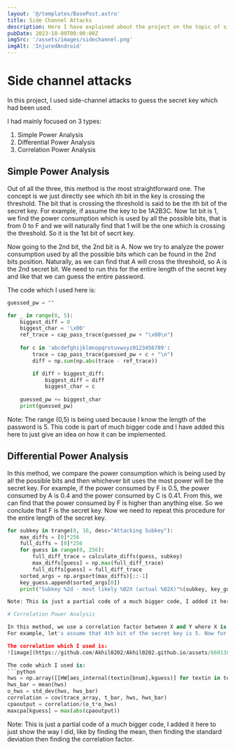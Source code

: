 ```yaml
---
layout: '@/templates/BasePost.astro'
title: Side Channel Attacks
description: Here I have explained about the project on the topic of side channel attacks on hardware devices.
pubDate: 2023-10-09T00:00:00Z
imgSrc: '/assets/images/sidechannel.png'
imgAlt: 'InjuredAndroid'
---
```


# Side channel attacks

In this project, I used side-channel attacks to guess the secret key which had been used.

I had mainly focused on 3 types:
1) Simple Power Analysis
2) Differential Power Analysis
3) Correlation Power Analysis

## Simple Power Analysis

Out of all the three, this method is the most straightforward one. The concept is we just directly see which ith bit in the key is crossing the threshold. The bit that is crossing the threshold is said to be the ith bit of the secret key. For example, if assume the key to be 1A2B3C. Now 1st bit is 1, we find the power consumption which is used by all the possible bits, that is from 0 to F and we will naturally find that 1 will be the one which is crossing the threshold. So it is the 1st bit of secrt key. 

Now going to the 2nd bit, the 2nd bit is A. Now we try to analyze the power consumption used by all the possible bits which can be found in the 2nd bits position. Naturally, as we can find that A will cross the threshold, so A is the 2nd secret bit. We need to run this for the entire length of the secret key and like that we can guess the entire password.

The code which I used here is:
```python
guessed_pw = ""

for _ in range(0, 5):  
    biggest_diff = 0
    biggest_char = '\x00'
    ref_trace = cap_pass_trace(guessed_pw + "\x00\n")
    
    for c in 'abcdefghijklmnopqrstuvwxyz0123456789': 
        trace = cap_pass_trace(guessed_pw + c + "\n")
        diff = np.sum(np.abs(trace - ref_trace))

        if diff > biggest_diff:
            biggest_diff = diff
            biggest_char = c
            
    guessed_pw += biggest_char
    print(guessed_pw)
```

Note: The range (0,5) is being used because I know the length of the password is 5. This code is part of much bigger code and I have added this here to just give an idea on how it can  be implemented. 

## Differential Power Analysis

In this method, we compare the power consumption which is being used by all the possible bits and then whichever bit uses the most power will be the secret key.
For example, if the power consumed by F is 0.5, the power consumed by A is 0.4 and the power consumed by C is 0.41. From this, we can find that the power consumed by F is higher than anything else. So we conclude that F is the secret key. Now we need to repeat this procedure for the entire length of the secret key.
```python
for subkey in trange(0, 16, desc="Attacking Subkey"):
    max_diffs = [0]*256
    full_diffs = [0]*256
    for guess in range(0, 256):
        full_diff_trace = calculate_diffs(guess, subkey)
        max_diffs[guess] = np.max(full_diff_trace)
        full_diffs[guess] = full_diff_trace
    sorted_args = np.argsort(max_diffs)[::-1]
    key_guess.append(sorted_args[0])
    print("Subkey %2d - most likely %02X (actual %02X)"%(subkey, key_guess[subkey], known_key[subkey]))

Note: This is just a partial code of a much bigger code, I added it here to just show the way I did

# Correlation Power Analysis

In this method, we use a correlation factor between X and Y where X is the bits that we guess and Y is the power consumption traces.
For example, let's assume that 4th bit of the secret key is 5. Now for the 4th bit of the secret key we make an array of values which it can take, that is from 0 to F. This array is nothing but X and Y tells about how much power consumption is taken by each of them (0-F). Now using this array of X and Y it finds which bit in the X array has the most positive correlation factor with the value present in Y. In our example, as we assumed the 4th bit is 5, we will observe that 5 will have the most positive correlation factor as compared to any other from 0 to F.

The correlation which I used is:
![image](https://github.com/Akhil0202/Akhil0202.github.io/assets/66013822/a2e07d7a-2db0-4221-9800-b04d3ee3e787)

The code which I used is:
```python
hws = np.array([[HW[aes_internal(textin[bnum],kguess)] for textin in textin_array]]).transpose()
hws_bar = mean(hws)
o_hws = std_dev(hws, hws_bar)
correlation = cov(trace_array, t_bar, hws, hws_bar)
cpaoutput = correlation/(o_t*o_hws)
maxcpa[kguess] = max(abs(cpaoutput))
```

Note: This is just a partial code of a much bigger code, I added it here to just show the way I did, like by finding the mean, then finding the standard deviation then finding the correlation factor.


